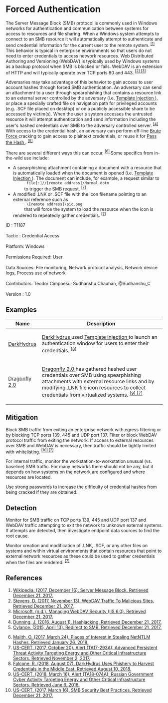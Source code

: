 <div class="container-fluid">
 <h1>
  Forced Authentication
 </h1>
 <div class="row">
  <div class="col-md-8 description-body">
   <p>
    The Server Message Block (SMB) protocol is commonly used in Windows networks for authentication and communication between systems for access to resources and file sharing. When a Windows system attempts to connect to an SMB resource it will automatically attempt to authenticate and send credential information for the current user to the remote system.
    <span class="scite-citeref-number" data-reference="Wikipedia Server Message Block" id="scite-ref-1-a">
     <sup>
      <a aria-describedby="qtip-0" data-hasqtip="0" href="https://en.wikipedia.org/wiki/Server_Message_Block" target="_blank">
       [1]
      </a>
     </sup>
    </span>
    This behavior is typical in enterprise environments so that users do not need to enter credentials to access network resources. Web Distributed Authoring and Versioning (WebDAV) is typically used by Windows systems as a backup protocol when SMB is blocked or fails. WebDAV is an extension of HTTP and will typically operate over TCP ports 80 and 443.
    <span class="scite-citeref-number" data-reference="Didier Stevens WebDAV Traffic" id="scite-ref-2-a">
     <sup>
      <a aria-describedby="qtip-1" data-hasqtip="1" href="https://blog.didierstevens.com/2017/11/13/webdav-traffic-to-malicious-sites/" target="_blank">
       [2]
      </a>
     </sup>
    </span>
    <span class="scite-citeref-number" data-reference="Microsoft Managing WebDAV Security" id="scite-ref-3-a">
     <sup>
      <a aria-describedby="qtip-2" data-hasqtip="2" href="https://www.microsoft.com/technet/prodtechnol/WindowsServer2003/Library/IIS/4beddb35-0cba-424c-8b9b-a5832ad8e208.mspx" target="_blank">
       [3]
      </a>
     </sup>
    </span>
   </p>
   <p>
    Adversaries may take advantage of this behavior to gain access to user account hashes through forced SMB authentication. An adversary can send an attachment to a user through spearphishing that contains a resource link to an external server controlled by the adversary (i.e.
    <a href="https://attack.mitre.org/techniques/T1221">
     Template Injection
    </a>
    ), or place a specially crafted file on navigation path for privileged accounts (e.g. .SCF file placed on desktop) or on a publicly accessible share to be accessed by victim(s). When the user's system accesses the untrusted resource it will attempt authentication and send information including the user's hashed credentials over SMB to the adversary controlled server.
    <span class="scite-citeref-number" data-reference="GitHub Hashjacking" id="scite-ref-4-a">
     <sup>
      <a aria-describedby="qtip-3" data-hasqtip="3" href="https://github.com/hob0/hashjacking" target="_blank">
       [4]
      </a>
     </sup>
    </span>
    With access to the credential hash, an adversary can perform off-line
    <a href="https://attack.mitre.org/techniques/T1110">
     Brute Force
    </a>
    cracking to gain access to plaintext credentials, or reuse it for
    <a href="https://attack.mitre.org/techniques/T1075">
     Pass the Hash
    </a>
    .
    <span class="scite-citeref-number" data-reference="Cylance Redirect to SMB" id="scite-ref-5-a">
     <sup>
      <a aria-describedby="qtip-4" data-hasqtip="4" href="https://www.cylance.com/content/dam/cylance/pdfs/white_papers/RedirectToSMB.pdf" target="_blank">
       [5]
      </a>
     </sup>
    </span>
   </p>
   <p>
    There are several different ways this can occur.
    <span class="scite-citeref-number" data-reference="Osanda Stealing NetNTLM Hashes" id="scite-ref-6-a">
     <sup>
      <a aria-describedby="qtip-5" data-hasqtip="5" href="https://osandamalith.com/2017/03/24/places-of-interest-in-stealing-netntlm-hashes/" target="_blank">
       [6]
      </a>
     </sup>
    </span>
    Some specifics from in-the-wild use include:
   </p>
   <ul>
    <li>
     A spearphishing attachment containing a document with a resource that is automatically loaded when the document is opened (i.e.
     <a href="https://attack.mitre.org/techniques/T1221">
      Template Injection
     </a>
     ). The document can include, for example, a request similar to
     <code>
      file[:]//[remote address]/Normal.dotm
     </code>
     to trigger the SMB request.
     <span class="scite-citeref-number" data-reference="US-CERT APT Energy Oct 2017" id="scite-ref-7-a">
      <sup>
       <a aria-describedby="qtip-6" data-hasqtip="6" href="https://www.us-cert.gov/ncas/alerts/TA17-293A" target="_blank">
        [7]
       </a>
      </sup>
     </span>
    </li>
    <li>
     A modified .LNK or .SCF file with the icon filename pointing to an external reference such as
     <code>
      \[remote address]\pic.png
     </code>
     that will force the system to load the resource when the icon is rendered to repeatedly gather credentials.
     <span class="scite-citeref-number" data-reference="US-CERT APT Energy Oct 2017" id="scite-ref-7-a">
      <sup>
       <a aria-describedby="qtip-6" data-hasqtip="6" href="https://www.us-cert.gov/ncas/alerts/TA17-293A" target="_blank">
        [7]
       </a>
      </sup>
     </span>
    </li>
   </ul>
  </div>
  <div class="col-md-4">
   <div class="card">
    <div class="card-body">
     <div class="card-data">
      <span class="h5 card-title">
       ID
      </span>
      : T1187
      <br/>
      <br/>
     </div>
     <div class="card-data">
      <span class="h5 card-title">
      </span>
     </div>
     <div class="card-data">
      <span class="h5 card-title">
       Tactic
      </span>
      : Credential Access
      <br/>
      <br/>
     </div>
     <div class="card-data">
      <span class="h5 card-title">
       Platform:
      </span>
      Windows
      <br/>
      <br/>
     </div>
     <div class="card-data">
      <span class="h5 card-title">
      </span>
     </div>
     <div class="card-data">
      <span class="h5 card-title">
       Permissions Required:
      </span>
      User
      <br/>
      <br/>
     </div>
     <div class="card-data">
      <span class="h5 card-title">
      </span>
     </div>
     <div class="card-data">
      <span class="h5 card-title">
       Data Sources:
      </span>
      File monitoring, Network protocol analysis, Network device logs, Process use of network
      <br/>
      <br/>
     </div>
     <div class="card-data">
      <span class="h5 card-title">
      </span>
     </div>
     <div class="card-data">
      <span class="h5 card-title">
      </span>
     </div>
     <div class="card-data">
      <span class="h5 card-title">
      </span>
     </div>
     <div class="card-data">
      <span class="h5 card-title">
      </span>
     </div>
     <div class="card-data">
      <span class="h5 card-title">
      </span>
     </div>
     <div class="card-data">
      <span class="h5 card-title">
      </span>
     </div>
     <div class="card-data">
      <span class="h5 card-title">
       Contributors:
      </span>
      Teodor Cimpoesu; Sudhanshu Chauhan, @Sudhanshu_C
      <br/>
      <br/>
     </div>
     <div class="card-data">
      <span class="h5 card-title">
       Version
      </span>
      : 1.0
     </div>
    </div>
   </div>
  </div>
 </div>
 <h2 class="pt-3" id="examples">
  Examples
 </h2>
 <table class="table table-bordered table-light mt-2">
  <thead>
   <tr>
    <th scope="col">
     Name
    </th>
    <th scope="col">
     Description
    </th>
   </tr>
  </thead>
  <tbody class="bg-white">
   <tr>
    <td>
     <a href="https://attack.mitre.org/groups/G0079">
      DarkHydrus
     </a>
    </td>
    <td>
     <p>
      <a href="https://attack.mitre.org/groups/G0079">
       DarkHydrus
      </a>
      used
      <a href="https://attack.mitre.org/techniques/T1221">
       Template Injection
      </a>
      to launch an authentication window for users to enter their credentials.
      <span class="scite-citeref-number" data-reference="Unit 42 Phishery Aug 2018" id="scite-ref-8-a" onclick="scrollToRef('scite-8')">
       <sup>
        <a aria-describedby="qtip-7" data-hasqtip="7" href="https://researchcenter.paloaltonetworks.com/2018/08/unit42-darkhydrus-uses-phishery-harvest-credentials-middle-east/" target="_blank">
         [8]
        </a>
       </sup>
      </span>
     </p>
    </td>
   </tr>
   <tr>
    <td>
     <a href="https://attack.mitre.org/groups/G0074">
      Dragonfly 2.0
     </a>
    </td>
    <td>
     <p>
      <a href="https://attack.mitre.org/groups/G0074">
       Dragonfly 2.0
      </a>
      has gathered hashed user credentials over SMB using spearphishing attachments with external resource links and by modifying .LNK file icon resources to collect credentials from virtualized systems.
      <span class="scite-citeref-number" data-reference="US-CERT TA18-074A" id="scite-ref-9-a" onclick="scrollToRef('scite-9')">
       <sup>
        <a aria-describedby="qtip-8" data-hasqtip="8" href="https://www.us-cert.gov/ncas/alerts/TA18-074A" target="_blank">
         [9]
        </a>
       </sup>
      </span>
      <span class="scite-citeref-number" data-reference="US-CERT APT Energy Oct 2017" id="scite-ref-7-a" onclick="scrollToRef('scite-7')">
       <sup>
        <a aria-describedby="qtip-6" data-hasqtip="6" href="https://www.us-cert.gov/ncas/alerts/TA17-293A" target="_blank">
         [7]
        </a>
       </sup>
      </span>
     </p>
    </td>
   </tr>
  </tbody>
 </table>
 <h2 class="pt-3" id="mitigation">
  Mitigation
 </h2>
 <p>
  Block SMB  traffic from exiting an enterprise network with egress filtering or by blocking TCP ports 139, 445 and UDP port 137. Filter or block WebDAV protocol traffic from exiting the network. If access to external resources over SMB and WebDAV is necessary, then traffic should be tightly limited with whitelisting.
  <span class="scite-citeref-number" data-reference="US-CERT SMB Security" id="scite-ref-10-a">
   <sup>
    <a aria-describedby="qtip-9" data-hasqtip="9" href="https://www.us-cert.gov/ncas/current-activity/2017/01/16/SMB-Security-Best-Practices" target="_blank">
     [10]
    </a>
   </sup>
  </span>
  <span class="scite-citeref-number" data-reference="US-CERT APT Energy Oct 2017" id="scite-ref-7-a">
   <sup>
    <a aria-describedby="qtip-6" data-hasqtip="6" href="https://www.us-cert.gov/ncas/alerts/TA17-293A" target="_blank">
     [7]
    </a>
   </sup>
  </span>
 </p>
 <p>
  For internal traffic, monitor the workstation-to-workstation unusual (vs. baseline) SMB traffic. For many networks there should not be any, but it depends on how systems on the network are configured and where resources are located.
 </p>
 <p>
  Use strong passwords to increase the difficulty of credential hashes from being cracked if they are obtained.
 </p>
 <h2 class="pt-3" id="detection">
  Detection
 </h2>
 <p>
  Monitor for SMB traffic on TCP ports 139, 445 and UDP port 137 and WebDAV traffic attempting to exit the network to unknown external systems. If attempts are detected, then investigate endpoint data sources to find the root cause.
 </p>
 <p>
  Monitor creation and modification of .LNK, .SCF, or any other files on systems and within virtual environments that contain resources that point to external network resources as these could be used to gather credentials when the files are rendered.
  <span class="scite-citeref-number" data-reference="US-CERT APT Energy Oct 2017" id="scite-ref-7-a">
   <sup>
    <a aria-describedby="qtip-6" data-hasqtip="6" href="https://www.us-cert.gov/ncas/alerts/TA17-293A" target="_blank">
     [7]
    </a>
   </sup>
  </span>
 </p>
 <h2 class="pt-3" id="references">
  References
 </h2>
 <div class="row">
  <div class="col">
   <ol>
    <li>
     <span class="scite-citation" id="scite-1">
      <span class="scite-citation-text">
       <a class="external text" href="https://en.wikipedia.org/wiki/Server_Message_Block" name="scite-1" rel="nofollow" target="_blank">
        Wikipedia. (2017, December 16). Server Message Block. Retrieved December 21, 2017.
       </a>
      </span>
     </span>
    </li>
    <li>
     <span class="scite-citation" id="scite-2">
      <span class="scite-citation-text">
       <a class="external text" href="https://blog.didierstevens.com/2017/11/13/webdav-traffic-to-malicious-sites/" name="scite-2" rel="nofollow" target="_blank">
        Stevens, D. (2017, November 13). WebDAV Traffic To Malicious Sites. Retrieved December 21, 2017.
       </a>
      </span>
     </span>
    </li>
    <li>
     <span class="scite-citation" id="scite-3">
      <span class="scite-citation-text">
       <a class="external text" href="https://www.microsoft.com/technet/prodtechnol/WindowsServer2003/Library/IIS/4beddb35-0cba-424c-8b9b-a5832ad8e208.mspx" name="scite-3" rel="nofollow" target="_blank">
        Microsoft. (n.d.). Managing WebDAV Security (IIS 6.0). Retrieved December 21, 2017.
       </a>
      </span>
     </span>
    </li>
    <li>
     <span class="scite-citation" id="scite-4">
      <span class="scite-citation-text">
       <a class="external text" href="https://github.com/hob0/hashjacking" name="scite-4" rel="nofollow" target="_blank">
        Dunning, J. (2016, August 1). Hashjacking. Retrieved December 21, 2017.
       </a>
      </span>
     </span>
    </li>
    <li>
     <span class="scite-citation" id="scite-5">
      <span class="scite-citation-text">
       <a class="external text" href="https://www.cylance.com/content/dam/cylance/pdfs/white_papers/RedirectToSMB.pdf" name="scite-5" rel="nofollow" target="_blank">
        Cylance. (2015, April 13). Redirect to SMB. Retrieved December 21, 2017.
       </a>
      </span>
     </span>
    </li>
   </ol>
  </div>
  <div class="col">
   <ol start="6.0">
    <li>
     <span class="scite-citation" id="scite-6">
      <span class="scite-citation-text">
       <a class="external text" href="https://osandamalith.com/2017/03/24/places-of-interest-in-stealing-netntlm-hashes/" name="scite-6" rel="nofollow" target="_blank">
        Malith, O. (2017, March 24). Places of Interest in Stealing NetNTLM Hashes. Retrieved January 26, 2018.
       </a>
      </span>
     </span>
    </li>
    <li>
     <span class="scite-citation" id="scite-7">
      <span class="scite-citation-text">
       <a class="external text" href="https://www.us-cert.gov/ncas/alerts/TA17-293A" name="scite-7" rel="nofollow" target="_blank">
        US-CERT. (2017, October 20). Alert (TA17-293A): Advanced Persistent Threat Activity Targeting Energy and Other Critical Infrastructure Sectors. Retrieved November 2, 2017.
       </a>
      </span>
     </span>
    </li>
    <li>
     <span class="scite-citation" id="scite-8">
      <span class="scite-citation-text">
       <a class="external text" href="https://researchcenter.paloaltonetworks.com/2018/08/unit42-darkhydrus-uses-phishery-harvest-credentials-middle-east/" name="scite-8" rel="nofollow" target="_blank">
        Falcone, R. (2018, August 07). DarkHydrus Uses Phishery to Harvest Credentials in the Middle East. Retrieved August 10, 2018.
       </a>
      </span>
     </span>
    </li>
    <li>
     <span class="scite-citation" id="scite-9">
      <span class="scite-citation-text">
       <a class="external text" href="https://www.us-cert.gov/ncas/alerts/TA18-074A" name="scite-9" rel="nofollow" target="_blank">
        US-CERT. (2018, March 16). Alert (TA18-074A): Russian Government Cyber Activity Targeting Energy and Other Critical Infrastructure Sectors. Retrieved June 6, 2018.
       </a>
      </span>
     </span>
    </li>
    <li>
     <span class="scite-citation" id="scite-10">
      <span class="scite-citation-text">
       <a class="external text" href="https://www.us-cert.gov/ncas/current-activity/2017/01/16/SMB-Security-Best-Practices" name="scite-10" rel="nofollow" target="_blank">
        US-CERT. (2017, March 16). SMB Security Best Practices. Retrieved December 21, 2017.
       </a>
      </span>
     </span>
    </li>
   </ol>
  </div>
 </div>
</div>
